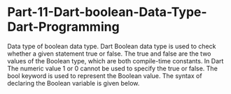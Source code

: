 # Part-11-Dart-boolean-Data-Type-Dart-Programming
Data type of boolean data type. 
Dart Boolean data type is used to check whether a given statement true or false. The true and false are the two values of the Boolean type, which are both compile-time constants. In Dart The numeric value 1 or 0 cannot be used to specify the true or false. The bool keyword is used to represent the Boolean value. The syntax of declaring the Boolean variable is given below.
